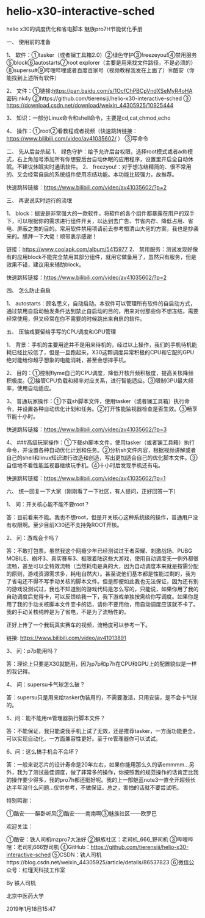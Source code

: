 # helio-x30-interactive-sched
helio x30的调度优化和省电脚本
魅族pro7H节能优化手册

一、	使用前的准备

1、	软件：①tasker（或者镧工具箱2.0）②绿色守护③freezeyou!④禁用服务⑤block⑥autostarts⑦root explorer（主要是用来找文件路径，不是必须的）⑧supersu#⑨哔哩哔哩或者百度百家号（视频教程我发在上面了）⑩酷安（你能找到上述所有软件）

2、	文件：①链接:https://pan.baidu.com/s/1OcfChPBCpVndXSeMyR4oHA 密码:nk4y
②https://github.com/tierensiji/helio-x30-interactive-sched
③ https://download.csdn.net/download/weixin_44305925/10925444

3、	知识：一部分Linux命令和shell命令，主要是cd,cat,chmod,echo

4、	操作：①root②看教程或者视频（快速跳转链接：https://www.bilibili.com/video/av41035602/ ） ③写命令

二、	先从后台杀起
1、	绿色守护：给予允许后台权限，选择root模式或者adb模式，右上角加号添加所有你想要后台自动休眠的应用程序，设置里开启全自动休眠。不建议休眠实时通讯软件。
2、	freezyou!：对于想冻结精简的、很不常用的、又会经常自启的系统组件使用冻结功能。本功能比较强力，故推荐。

快速跳转链接：https://www.bilibili.com/video/av41035602/?p=2

三、	再说说实时运行的流氓

1、	block：据说是非常强大的一款软件，将软件的各个组件都暴露在用户的双手下，可以根据你的需求进行组件开关，以达到去广告、节省内存、降低占用、省电、屏蔽之类的目的。常用软件禁用项请前去参考桓清山大佬的方案，我也是抄袭来的。膜拜一下大佬！顺带表示感谢！

链接：https://www.coolapk.com/album/5415977
2、	禁用服务：测试发现好像有的应用block不能完全禁用其部分组件，就用它做备用了，虽然只有服务，但是效果不错，建议用来辅助block。

快速跳转链接：https://www.bilibili.com/video/av41035602/?p=2

四、	怎么防止自启

1、	autostarts：顾名思义，自动启动。本软件可以管理所有软件的自启动方式，通过禁用自启动触发条件达到禁止自启动的目的，用来对付那些你不想冻结，需要经常使用，但又经常在你不需要的时候跳出来自启的软件。

五、	压轴戏要留给手写的CPU调度和GPU管理

1、	背景：手机的主要用途并不是用来待机的，经过以上操作，我们的手机待机能耗已经比较低了，但是一旦跑起来，X30这颗调度异常积极的CPU和它配的GPU绝对能给你超乎想象的电能消耗，甚至会想摔手机。

2、	目的：①控制flyme自己的CPU调度，降低开核升频积极度，提高关核降频积极度。②接管CPU负载和频率对应关系，进行智能适应。③限制GPU最大频率，使用自动适应。

3、	普通玩家操作：①下载sh脚本文件，使用tasker（或者镧工具箱）执行命令，并设置各种自动优化计划和任务。②打开性能监视器检查是否生效。③畅享节能十小时。

快速跳转链接：https://www.bilibili.com/video/av41035602/?p=3

4、	###高级玩家操作：①下载sh脚本文件，使用tasker（或者镧工具箱）执行命令，并设置各种自动优化计划和任务。②分析sh文件内容，根据视频讲解或者自己的shell和linux知识进行改造和创造，写出更加适合自己的优化脚本文件。③自信地不看性能监视器继续玩手机。④十小时后发现手机还有电。

快速跳转链接：https://www.bilibili.com/video/av41035602/?p=1

六、	统一回复一下大家（刚刚看了一下社区，有人提问，正好回答一下）

1、	问：开关核心能不能不要root？

答：目前看来不能。我也不想root，但是开关核心这种系统级的操作，普通用户没有权限啊。至少目前X30还不支持免ROOT开核。

2、	问：游戏会卡吗？

答：不敢打包票。虽然我这个网瘾少年已经测试过王者荣耀、刺激战场、PUBG MOBILE、崩坏3、真实赛车3、极限着陆这些大游戏，使用自动调度无一例外都很流畅，甚至可以全特效流畅（当然耗电是真的大，因为自动调度本来就是按需分配的原则，游戏资源需求多，耗电自然大）。甚至说他们基本都是性能过剩的，我为了省电还不得不写手动关核的脚本文件。但是即便如此我也无法保证，因为还有别的游戏没测试过，我也不知道别的游戏代码是怎么写的，只能说，如果你用了我的自动调度后觉得卡，可以反馈给我一下，我下游戏单独按需给你写调度。如果你是用了我的手动关核脚本文件变卡的话，请你不要用他，用自动调度应该就不卡了。我的手动关核纯粹是为了省电，不是为了流畅性的。

正好上传了一个我玩真实赛车的视频，流畅度可以参考一下。

链接: https://www.bilibili.com/video/av41013891 

3、	问：p7p能用吗？

答：理论上只要是X30就能用，因为p7p和p7h在CPU和GPU上的配置貌似是一样的我记得。

4、	问：supersu卡气球怎么破？

答：supersu只是用来给tasker伪装用的，不需要激活，只用安装，是不会卡气球的。

5、问：能不能用re管理器执行脚本文件？
	
答：不能保证，我只能说我手机上试了无效，还是推荐tasker，一方面功能更全，可以实现自动化，一方面兼容性更好。至于re管理器你可以试试。

6、问：这么搞手机会不会坏？

答：一般来说芯片的设计寿命是20年左右，如果你能用那么久的话emmmm...另外，我为了测试最佳调度，做了非常多的操作，你按照我的规范操作的话肯定比我的操作要少得多，我的pro7h都还挺好呢。我的上一部魅蓝note3一直全开超频长达半年没什么问题...仅供参考，不做保证。总之，害怕的话就不要尝试吧。

特别鸣谢：

①酷安——醉卧听风②酷安——南南啊③魅族社区——欧罗巴

欢迎关注：

①酷安：铁人司机mzpro7大法好
②魅族社区：老司机_666_野司机
③哔哩哔哩：老司机666野司机
④GitHub：https://github.com/tierensiji/helio-x30-interactive-sched
⑤CSDN：铁人司机https://blog.csdn.net/weixin_44305925/article/details/86537823
⑥微信公众号：红瑾天科技工作室

By 铁人司机

北京中医药大学

2019年1月18日15:47

